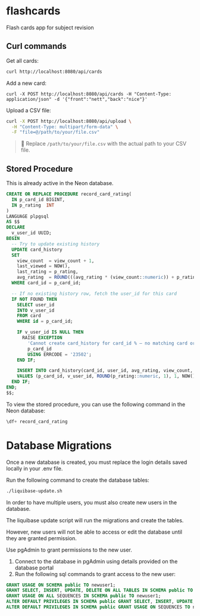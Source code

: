# flashcards

Flash cards app for subject revision

## Curl commands

Get all cards:

```bash
curl http://localhost:8080/api/cards
```

Add a new card:

```bashbash
curl -X POST http://localhost:8080/api/cards -H "Content-Type: application/json" -d '{"front":"nett","back":"nice"}'
```

Upload a CSV file:

```bash
curl -X POST http://localhost:8080/api/upload \
  -H "Content-Type: multipart/form-data" \
  -F "file=@/path/to/your/file.csv"
```

> 🔁 Replace `/path/to/your/file.csv` with the actual path to your CSV file.

## Stored Procedure

This is already active in the Neon database.

```sql
CREATE OR REPLACE PROCEDURE record_card_rating(
  IN p_card_id BIGINT,
  IN p_rating  INT
)
LANGUAGE plpgsql
AS $$
DECLARE
  v_user_id UUID;
BEGIN
  -- Try to update existing history
  UPDATE card_history
  SET
    view_count  = view_count + 1,
    last_viewed = NOW(),
    last_rating = p_rating,
    avg_rating  = ROUND(((avg_rating * (view_count::numeric)) + p_rating) / (view_count + 1), 1)
  WHERE card_id = p_card_id;

  -- If no existing history row, fetch the user_id for this card
  IF NOT FOUND THEN
    SELECT user_id
    INTO v_user_id
    FROM card
    WHERE id = p_card_id;

    IF v_user_id IS NULL THEN
      RAISE EXCEPTION
        'Cannot create card_history for card_id % — no matching card or user_id is NULL',
        p_card_id
        USING ERRCODE = '23502';
    END IF;

    INSERT INTO card_history(card_id, user_id, avg_rating, view_count, last_viewed, last_rating)
    VALUES (p_card_id, v_user_id, ROUND(p_rating::numeric, 1), 1, NOW(), p_rating);
  END IF;
END;
$$;

```

To view the stored procedure, you can use the following command in the Neon database:

```sql
\df+ record_card_rating
```


# Database Migrations
Once a new database is created, you must replace the login details saved locally in your .env file.

Run the following command to create the database tables:
```bash
./liquibase-update.sh
```

In order to have multiple users, you must also create new users in the database.

The liquibase update script will run the migrations and create the tables.

However, new users will not be able to access or edit the database until they are granted permission.

Use pgAdmin to grant permissions to the new user.

1. Connect to the database in pgAdmin using details provided on the database portal
2. Run the following sql commands to grant access to the new user:

```sql
GRANT USAGE ON SCHEMA public TO newuser1;
GRANT SELECT, INSERT, UPDATE, DELETE ON ALL TABLES IN SCHEMA public TO newuser1;
GRANT USAGE ON ALL SEQUENCES IN SCHEMA public TO newuser1;
ALTER DEFAULT PRIVILEGES IN SCHEMA public GRANT SELECT, INSERT, UPDATE, DELETE ON TABLES TO newuser1;
ALTER DEFAULT PRIVILEGES IN SCHEMA public GRANT USAGE ON SEQUENCES TO newuser1;
```

